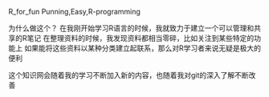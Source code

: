 R_for_fun
Punning,Easy,R-programming

为什么做这个？
在我刚开始学习R语言的时候，我就致力于建立一个可以管理和共享的R笔记
在整理资料的时候，我发现资料都相当零碎，比如关注到某些特定的功能上
如果能将这些资料以某种分类建立起联系，那么对R学习者来说无疑是极大的便利

这个知识网会随着我的学习不断加入新的内容，也随着我对git的深入了解不断改善
